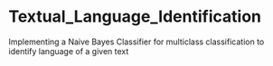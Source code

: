 # Textual_Language_Identification
Implementing a Naive Bayes Classifier for multiclass classification to identify language of a given text

